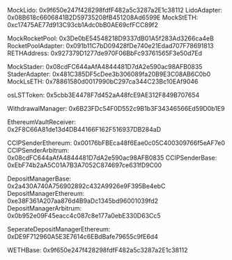 MockLido: 0x9f650e247f428298fdfF482a5c3287a2E1c38112
LidoAdapter: 0x08B618c6606841B2D59735208fB451208Ad6599E
MockStETH: 0xc17475AE77d913C93cb1Adc0bB0AE69cfFCC89f2

MockRocketPool: 0x3De0bE54548218D9337dB01A5f283Ad3266ca4eB
RocketPoolAdapter: 0x091b11C7bD09428fDe740e21Edad707F78691813
RETHAddress: 0x927379D1277de970F06BbFc93761565F3e50d7Ed

MockStader: 0x08cdFC644aAfA4844481D7dA2e590ac98AFB0835
StaderAdapter: 0x481C385DF5cDee3b306089fa20B9E3C08AB6C0b0
MockLsETH: 0x78861580d0017990bC297ca344C23Bc10EAf9046

osLSTToken: 0x5cbb3E4478F7d452aA48fcE9AE312F849B707654

WithdrawalManager: 0x6B23FDc54F0D552c9B1b3F34346566Ed59D0b1E9

EthereumVaultReceiver: 0x2F8C66A81de13d4DB44166F162F516937DB284aD

CCIPSenderEthereum: 0x00176bFBEca48f6Eae0c05C400309766f5eAF7e0
CCIPSenderArbitrum: 0x08cdFC644aAfA4844481D7dA2e590ac98AFB0835
CCIPSenderBase: 0xEbF74b2aA5C01A7B3A7052C874697ce631fD9C00

DepositManagerBase: 0x2a430A740A756902892c432A9926e9F395Be4ebC
DepositManagerEthereum: 0xe38F361A207aa876d4B9aDc1345bd96001039fd2
DepositManagerArbitrum: 0x0b952e09F45eacc4c087c8e177a0ebE330D63Cc5

SeperateDepositManagerEthereum: 0xDE9F712960A5E3E7614c6EBdBafe79655c9fE6d4

WETHBase: 0x9f650e247f428298fdfF482a5c3287a2E1c38112